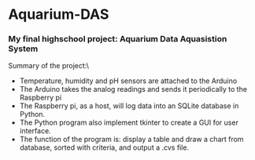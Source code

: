 # Aquarium-DAS
### My final highschool project: Aquarium Data Aquasistion System
Summary of the project:\
- Temperature, humidity and pH sensors are attached to the Arduino
- The Arduino takes the analog readings and sends it periodically to the Raspberry pi
- The Raspberry pi, as a host, will log data into an SQLite database in Python.
- The Python program also implement tkinter to create a GUI for user interface.
- The function of the program is: display a table and draw a chart from database, sorted with criteria, and output a .cvs file.
